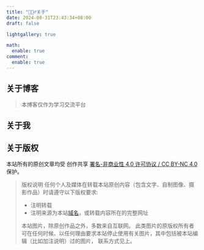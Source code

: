 ```yaml
---
title: "🙋🏻‍♂️关于"
date: 2024-08-31T23:43:34+08:00
draft: false

lightgallery: true

math:
  enable: true
comment:
  enable: true
---
```


## 关于博客
> 本博客仅作为学习交流平台

## 关于我


## 关于版权
本站所有的原创文章均受 创作共享 [署名-非商业性 4.0 许可协议 / CC BY-NC 4.0](https://creativecommons.org/licenses/by-nc/4.0/) 保护。

> 版权说明
> 任何个人及媒体在转载本站原创内容（包含文字、自制图像、摄影作品）时请遵守以下版权要求:
> - 注明转载
> - 注明来源为本站[域名](jimdeng.com)，或转载内容所在的完整网址
>   
> 本站图片，除原创作品之外，多数来自互联网。 此类图片的原版权所有者可在任何时候、以任何理由要求本站停止使用有关图片，其中包括被本站编辑（比如加注说明）过的图片， 联系方式见上。